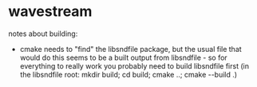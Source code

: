 # wavestream

notes about building:
* cmake needs to "find" the libsndfile package, but the usual file that would do this seems to be a built output from libsndfile - so for everything to really work you probably need to build libsndfile first (in the libsndfile root: mkdir build; cd build; cmake ..; cmake --build .)

